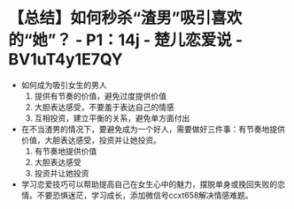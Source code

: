 # 【总结】如何秒杀“渣男”吸引喜欢的“她”？ - P1：14j - 楚儿恋爱说 - BV1uT4y1E7QY

-   如何成为吸引女生的男人
    1.  提供有节奏的价值，避免过度提供价值
    2.  大胆表达感受，不要羞于表达自己的情感
    3.  互相投资，建立平衡的关系，避免单方面付出
-   在不当渣男的情况下，要避免成为一个好人，需要做好三件事：有节奏地提供价值，大胆表达感受，投资并让她投资。
    1.  有节奏地提供价值
    2.  大胆表达感受
    3.  投资并让她投资
-   学习恋爱技巧可以帮助提高自己在女生心中的魅力，摆脱单身或挽回失败的恋情。不要恐惧迷茫，学习成长，添加微信号ccxt658解决情感难题。